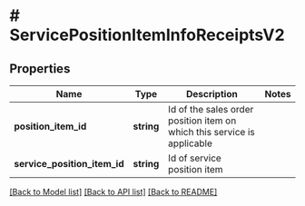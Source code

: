 # # ServicePositionItemInfoReceiptsV2

## Properties

Name | Type | Description | Notes
------------ | ------------- | ------------- | -------------
**position_item_id** | **string** | Id of the sales order position item on which this service is applicable |
**service_position_item_id** | **string** | Id of service position item |

[[Back to Model list]](../../README.md#models) [[Back to API list]](../../README.md#endpoints) [[Back to README]](../../README.md)
